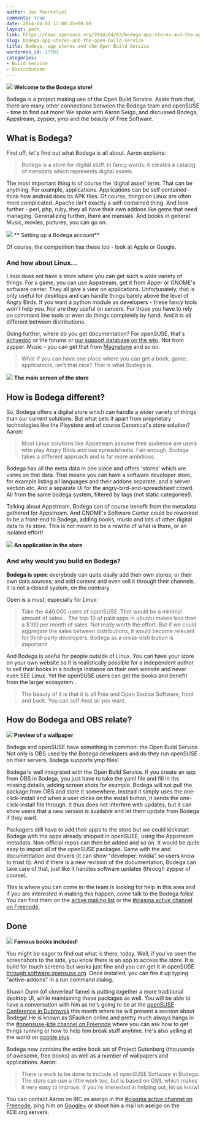 ```yaml
---
author: Jos Poortvliet
comments: true
date: 2014-04-03 13:00:25+00:00
layout: post
link: https://news.opensuse.org/2014/04/03/bodega-app-stores-and-the-open-build-service/
slug: bodega-app-stores-and-the-open-build-service
title: Bodega, app stores and the Open Build Service
wordpress_id: 17783
categories:
- Build Service
- Distribution
---
```


[![](/wp-content/uploads/2014/03/Bodega_Welcome.png)](/wp-content/uploads/2014/03/Bodega_Welcome.png)
**Welcome to the Bodega store!**


Bodega is a project making use of the Open Build Service. Aside from that, there are many other connections between the Bodega team and openSUSE - time to find out more! We spoke with Aaron Seigo, and discussed Bodega, Appstream, zypper, ymp and the beauty of Free Software.


## What is Bodega?


First off, let's find out what Bodega is all about. Aaron explains:


<blockquote>Bodega is a store for digital stuff. In fancy words: it creates a catalog of metadata which represents digital assets.</blockquote>


The most important thing is of course the 'digital asset' term. That can be anything. For example, applications. Applications can be self contained - think how android does its APK files. Of course, things on Linux are often more complicated. Apache isn't exactly a self-contained thing. And look further - perl, php, ruby, they all have their own addons like gems that need managing. Generalizing further, there are manuals. And books in general. Music, movies, pictures, you can go on.


[![](/wp-content/uploads/2014/03/Bodega_Account.png)](/wp-content/uploads/2014/03/Bodega_Account.png)
** Setting up a Bodega account**


Of course, the competition has these too - look at Apple or Google.


### And how about Linux...


Linux does not have a store where you can get such a wide variety of things. For a game, you can use Appstream, get it from Apper or GNOME's software center. They all give a view on applications. Unfortunately, that is only useful for desktops and can handle things barely above the level of Angry Birds. If you want a python module as developers - these fancy tools won't help you. Nor are they useful on servers. For those you have to rely on command line tools or even do things completely by hand. And it is all different between distributions.

Going further, where do you get documentation? For openSUSE, that's [activedoc](http://activedoc.opensuse.org) or the forums or [our support database on the wiki](http://en.opensuse.org/SDB). Not from zypper. Music - you can get that from [Magnatune](http://magnatune.com) and so on.


<blockquote>What if you can have one place where you can get a book, game, applications, isn't that nice? That is what Bodega is.</blockquote>




[![](/wp-content/uploads/2014/03/Bodega_MainScreen.png)](/wp-content/uploads/2014/03/Bodega_MainScreen.png)
**The main screen of the store**




## How is Bodega different?


So, Bodega offers a digital store which can handle a wider variety of things than our current solutions. But what sets it apart from proprietary technologies like the Playstore and of course Canonical's store solution? Aaron:


<blockquote>Most Linux solutions like Appstream assume their audience are users who play Angry Birds and use spreadsheets. Fair enough. Bodega takes a different approach and is far more ambitious.</blockquote>


Bodega has all the meta data in one place and offers 'stores' which are views on that data. That means you can have a software developer store, for example listing all languages and their addons separate; and a server section etc. And a separate UI for the angry-bird-and-spreadsheet crowd. All from the same bodega system, filtered by tags (not static categories!).

Talking about Appstream, Bodega can of course benefit from the metadata gathered for Appstream. And GNOME's Software Center could be reworked to be a front-end to Bodega, adding books, music and lots of other digital data to its store. This is not meant to be a rewrite of what is there, or an isolated effort!


[![](/wp-content/uploads/2014/03/Bodega_ownCloud.png)](/wp-content/uploads/2014/03/Bodega_ownCloud.png)
**An application in the store**




### And why would you build on Bodega?


**Bodega is open**: everybody can quite easily add their own stores; or their own data sources; and add content and even sell it through their channels. It is not a closed system, on the contrary.

Open is a _must_, especially for Linux:


<blockquote>Take the 440.000 users of openSUSE. That would be a minimal amount of sales... The top-10 of paid apps in ubuntu makes less than a $100 per month of sales. Not really worth the effort. But if we could aggregate the sales between distributions, it would become relevant for third-party developers. Bodega as a cross-distribution is important!</blockquote>


And Bodega is useful for people outside of Linux. You can have your store on your own website so it is realistically possible for a independent author to sell their books in a bodega instance on their own website and never even SEE Linux. Yet the openSUSE users can get the books and benefit from the larger ecosystem...


<blockquote>The beauty of it is that it is all Free and Open Source Software, front and back. You can self-host all you want.</blockquote>




## How do Bodega and OBS relate?




[![](/wp-content/uploads/2014/03/Bodega_Preview.png)](/wp-content/uploads/2014/03/Bodega_Preview.png)
**Preview of a wallpaper**


Bodega and openSUSE have something in common: the Open Build Service. Not only is OBS used by the Bodega developers and do they run openSUSE on their servers, Bodega supports ymp files!

Bodega is well integrated with the Open Build Service. If you create an app from OBS in Bodega, you just have to take the yaml file and fill in the missing details, adding screen shots for example. Bodega will not pull the package from OBS and store it somewhere. Instead it simply uses the one-click-install and when a user clicks on the install button, it sends the one-click-install file through. It thus does not interfere with updates, but it can show users that a new version is available and let them update from Bodega if they want.

Packagers still have to add their apps to the store but we could kickstart Bodega with the apps already shipped in openSUSE, using the Appstream metadata. Non-official repos can then be added and so on. It would be quite easy to import all of the openSUSE packages. Same with the and documentation and drivers (it can show "developer: nvidia" so users know to trust it). And if there is a new revision of the documentation, Bodega can take care of that, just like it handles software updates (through zypper of course).

This is where you can come in: the team is looking for help in this area and if you are interested in making this happen, come talk to the Bodega folks! You can find them on the [active mailing list](https://mail.kde.org/mailman/listinfo/active) or the [#plasma active channel on Freenode](irc://#active@freenode.net).


## Done




[![](/wp-content/uploads/2014/03/Bodega_Famous.png)](/wp-content/uploads/2014/03/Bodega_Famous.png)
**Famous books included!**


You might be eager to find out what is there, today. Well, if you've seen the screenshots to the side, you know there is an app to access the store. It is build for touch screens but works just fine and you can get it in openSUSE [through software.opensuse.org](http://software.opensuse.org/package/bodega-client). Once installed, you can fire it up typing "active-addons" in a run command dialog.

Shawn Dunn (of cloverleaf fame) is putting together a more traditional desktop UI, while maintaining these packages as well. You will be able to have a conversation with him as he's going to be at the [openSUSE Conference in Dubrovnik](http://conference.opensuse.org) this month where he will present a session about Bodega! He is known as SFaulken online and pretty much always hangs in the [#opensuse-kde channel on Freenode](irc://#opensuse-kde@freenode.net) where you can ask how to get things running or how to help him break stuff anytime. He's also yelling at the world on [google plus](https://plus.google.com/+ShawnWDunn/posts).

Bodega now contains the entire book set of Project Gutenberg (thousands of awesome, free books) as well as a number of wallpapers and applications. Aaron:


<blockquote>There is work to be done to include all openSUSE Software in Bodega. The store can use a little work too, but is based on QML which makes it very easy to improve. If you're interested in helping out, let us know!</blockquote>


You can contact Aaron on IRC as aseigo in the [#plasma active channel on Freenode](irc://#active@freenode.net), ping him on [Google+](https://plus.google.com/+AaronSeigo/posts) or shoot him a mail on aseigo on the KDE.org servers.
